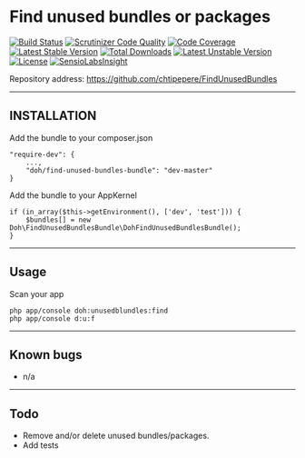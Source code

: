 Find unused bundles or packages
=================================

[![Build Status](https://travis-ci.org/chtipepere/FindUnusedBundles.svg?branch=master)](https://travis-ci.org/chtipepere/FindUnusedBundles)
[![Scrutinizer Code Quality](https://scrutinizer-ci.com/g/chtipepere/FindUnusedBundles/badges/quality-score.png?b=master)](https://scrutinizer-ci.com/g/chtipepere/FindUnusedBundles/?branch=master)
[![Code Coverage](https://scrutinizer-ci.com/g/chtipepere/FindUnusedBundles/badges/coverage.png?b=master)](https://scrutinizer-ci.com/g/chtipepere/FindUnusedBundles/?branch=master)
[![Latest Stable Version](https://poser.pugx.org/doh/find-unused-bundles-bundle/v/stable.svg)](https://packagist.org/packages/doh/find-unused-bundles-bundle)
[![Total Downloads](https://poser.pugx.org/doh/find-unused-bundles-bundle/downloads.svg)](https://packagist.org/packages/doh/find-unused-bundles-bundle)
[![Latest Unstable Version](https://poser.pugx.org/doh/find-unused-bundles-bundle/v/unstable.svg)](https://packagist.org/packages/doh/find-unused-bundles-bundle)
[![License](https://poser.pugx.org/doh/find-unused-bundles-bundle/license.svg)](https://packagist.org/packages/doh/find-unused-bundles-bundle)
[![SensioLabsInsight](https://insight.sensiolabs.com/projects/1ac42dd7-7d59-41c9-8f0b-653353ddfd59/big.png)](https://insight.sensiolabs.com/projects/1ac42dd7-7d59-41c9-8f0b-653353ddfd59)

Repository address: https://github.com/chtipepere/FindUnusedBundles

----------
INSTALLATION
------------
Add the bundle to your composer.json
```
"require-dev": {
    ...,
    "doh/find-unused-bundles-bundle": "dev-master"
}
```
Add the bundle to your AppKernel
```
if (in_array($this->getEnvironment(), ['dev', 'test'])) {
    $bundles[] = new Doh\FindUnusedBundlesBundle\DohFindUnusedBundlesBundle();
}
```
----------
Usage
------------
Scan your app
```
php app/console doh:unusedblundles:find
php app/console d:u:f
```

----------
Known bugs
-----
* n/a

----------
Todo
-----
* Remove and/or delete unused bundles/packages.
* Add tests
